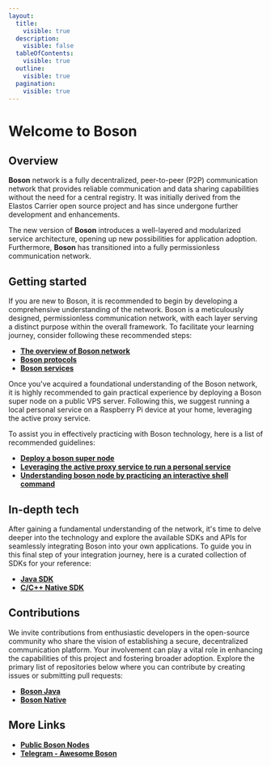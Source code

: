 ```yaml
---
layout:
  title:
    visible: true
  description:
    visible: false
  tableOfContents:
    visible: true
  outline:
    visible: true
  pagination:
    visible: true
---
```


# Welcome to Boson

## Overview

**Boson** network is a fully decentralized, peer-to-peer (P2P) communication network that provides reliable communication and data sharing capabilities without the need for a central registry. It was initially derived from the Elastos Carrier open source project and has since undergone further development and enhancements.

The new version of **Boson** introduces a well-layered and modularized service architecture, opening up new possibilities for application adoption. Furthermore, **Boson** has transitioned into a fully permissionless communication network.

## Getting started

If you are new to Boson, it is recommended to begin by developing a comprehensive understanding of the network. Boson is a meticulously designed, permissionless communication network, with each layer serving a distinct purpose within the overall framework. To facilitate your learning journey, consider following these recommended steps:

* [**The overview of Boson network**](./#overview)
* [**Boson protocols**](getting-started/boson-protocol/)
* [**Boson services**](getting-started/boson-services/)

Once you've acquired a foundational understanding of the Boson network, it is highly recommended to gain practical experience by deploying a Boson super node on a public VPS server. Following this, we suggest running a local personal service on a Raspberry Pi device at your home, leveraging the active proxy service.

To assist you in effectively practicing with Boson technology, here is a list of recommended guidelines:

* [**Deploy a boson super node**](getting-started/practices/deploying-super-node.md)
* [**Leveraging the active proxy service to run a personal service**](getting-started/practices/leveraging-active-proxy-service.md)
* [**Understanding boson node by practicing an interactive shell command**](getting-started/practices/the-interactive-shell-command.md)

## In-depth tech

After gaining a fundamental understanding of the network, it's time to delve deeper into the technology and explore the available SDKs and APIs for seamlessly integrating Boson into your own applications. To guide you in this final step of your integration journey, here is a curated collection of SDKs for your reference:

* [**Java SDK**](developer-kits/java.md)
* [**C/C++ Native SDK**](developer-kits/c-c++.md)

## Contributions

We invite contributions from enthusiastic developers in the open-source community who share the vision of establishing a secure, decentralized communication platform. Your involvement can play a vital role in enhancing the capabilities of this project and fostering broader adoption. Explore the primary list of repositories below where you can contribute by creating issues or submitting pull requests:

* [**Boson Java**](https://github.com/bosonnetwork/Boson.Java)
* [**Boson Native**](https://github.com/bosonnetwork/Boson.Native)

## More Links
* [**Public Boson Nodes**](https://github.com/bosonnetwork/public-boson-nodes)
* [**Telegram - Awesome Boson**](https://t.me/awesameboson)
